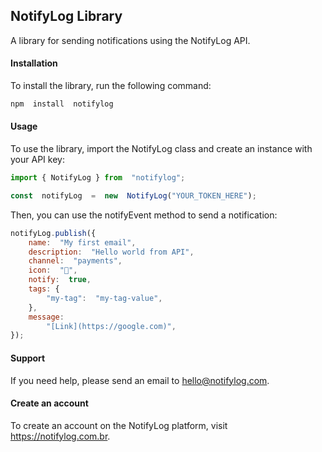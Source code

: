 ## NotifyLog Library

A library for sending notifications using the NotifyLog API.

####  Installation
To install the library, run the following command:

```javascript
npm  install  notifylog
```

####  Usage
To use the library, import the NotifyLog class and create an instance with your API key:

```javascript
import { NotifyLog } from  "notifylog";

const  notifyLog  =  new  NotifyLog("YOUR_TOKEN_HERE");
```

Then, you can use the notifyEvent method to send a notification:

```javascript
notifyLog.publish({
	name:  "My first email",
	description:  "Hello world from API",
	channel:  "payments",
	icon:  "💸",
	notify:  true,
	tags: {
		"my-tag":  "my-tag-value",
	},
	message:  
		"[Link](https://google.com)",
});
```

#### Support
If you need help, please send an email to hello@notifylog.com.

#### Create an account
To create an account on the NotifyLog platform, visit https://notifylog.com.br.